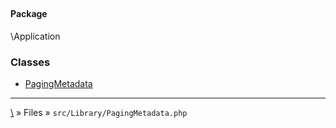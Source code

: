 ## 

#### Package
\Application







### Classes
* [PagingMetadata](classes/PagingMetadata)






***
[\\](Home) » Files » `src/Library/PagingMetadata.php`